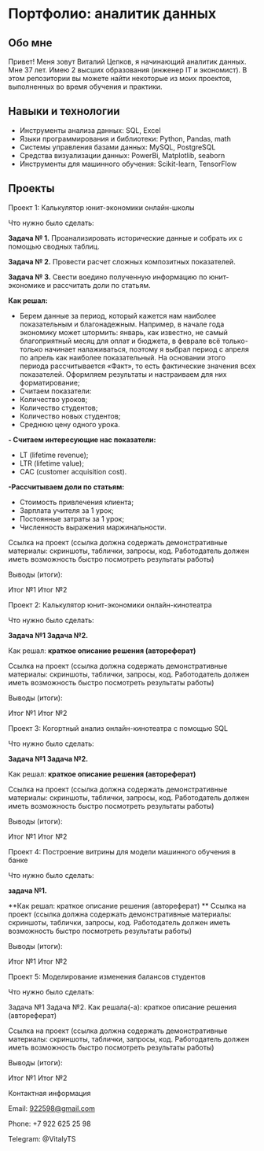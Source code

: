 # Портфолио: аналитик данных
## Обо мне

Привет! Меня зовут Виталий Цепков, я начинающий аналитик данных. Мне 37 лет. Имею 2 высших образования (инженер IT и экономист). В этом репозитории вы можете найти некоторые из моих проектов, выполненных во время обучения и практики.

## Навыки и технологии
- Инструменты анализа данных: SQL, Excel
- Языки программирования и библиотеки: Python, Pandas, math
- Системы управления базами данных: MySQL, PostgreSQL
- Средства визуализации данных: PowerBi, Matplotlib, seaborn
- Инструменты для машинного обучения: Scikit-learn, TensorFlow
  
## Проекты

Проект 1: Калькулятор юнит-экономики онлайн-школы

Что нужно было сделать:

**Задача № 1.**
Проанализировать исторические данные и собрать их с помощью сводных таблиц.

**Задача № 2.**
Провести расчет сложных композитных показателей.

**Задача № 3.**
Свести воедино полученную информацию по юнит-экономике и рассчитать доли по статьям.

**Как решал:** 
- Берем данные за период, который кажется нам наиболее показательным и благонадежным. Например, в начале года экономику может штормить: январь, как известно, не самый благоприятный месяц для оплат и бюджета, в феврале всё только-только начинает налаживаться, поэтому я выбрал период с апреля по апрель как наиболее показательный. На основании этого периода рассчитывается «Факт», то есть фактические значения всех показателей. Оформляем результаты и настраиваем для них форматирование;
- Считаем показатели:
-	Количество уроков;
-	Количество студентов;
-	Количество новых студентов;
-	Среднюю цену одного урока.

**-	Считаем интересующие нас показатели:**
- LT (lifetime revenue);
- LTR (lifetime value);
- CAC (customer acquisition cost).

**-Рассчитываем доли по статьям:**
- Стоимость привлечения клиента;
- Зарплата учителя за 1 урок;
- Постоянные затраты за 1 урок;
- Численность выражения маржинальности.


Ссылка на проект (ссылка должна содержать демонстративные материалы: скриншоты, таблички, запросы, код. Работодатель должен иметь возможность быстро посмотреть результаты работы)

Выводы (итоги):

Итог №1
Итог №2

Проект 2: Калькулятор юнит-экономики онлайн-кинотеатра

Что нужно было сделать:

**Задача №1
Задача №2.**

Как решал: **краткое описание решения (автореферат)**

Ссылка на проект (ссылка должна содержать демонстративные материалы: скриншоты, таблички, запросы, код. Работодатель должен иметь возможность быстро посмотреть результаты работы)

Выводы (итоги):

Итог №1
Итог №2


Проект 3: Когортный анализ онлайн-кинотеатра с помощью SQL

Что нужно было сделать:

**Задача №1
Задача №2.**

Как решал: **краткое описание решения (автореферат)**

Ссылка на проект (ссылка должна содержать демонстративные материалы: скриншоты, таблички, запросы, код. Работодатель должен иметь возможность быстро посмотреть результаты работы)

Выводы (итоги):

Итог №1
Итог №2

Проект 4: Построение витрины для модели машинного обучения в банке

Что нужно было сделать: 

**задача №1.**

**Как решал: краткое описание решения (автореферат)
**
Ссылка на проект (ссылка должна содержать демонстративные материалы: скриншоты, таблички, запросы, код. Работодатель должен иметь возможность быстро посмотреть результаты работы)

Выводы (итоги):

Итог №1
Итог №2

Проект 5: Моделирование изменения балансов студентов

Что нужно было сделать:

Задача №1
Задача №2.
Как решала(-а): краткое описание решения (автореферат)

Ссылка на проект (ссылка должна содержать демонстративные материалы: скриншоты, таблички, запросы, код. Работодатель должен иметь возможность быстро посмотреть результаты работы)

Выводы (итоги):

Итог №1
Итог №2

Контактная информация

Email: 922598@gmail.com

Phone: +7 922 625 25 98

Telegram: @VitalyTS
